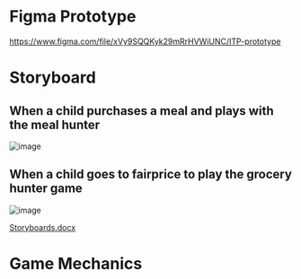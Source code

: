 # Figma Prototype
https://www.figma.com/file/xVy9SQQKyk29mRrHVWiUNC/ITP-prototype

# Storyboard
## When a child purchases a meal and plays with the meal hunter
![image](https://user-images.githubusercontent.com/74093668/176991712-d6e8deb1-5dc1-4a49-a0a6-10593414580b.png)

## When a child goes to fairprice to play the grocery hunter game
![image](https://user-images.githubusercontent.com/74093668/176991742-5b57774b-b44d-49f7-a125-64a42b9208a6.png)

[Storyboards.docx](https://github.com/ShawnLemuelDabi/ITP-Group-18/files/9032617/Storyboards.docx)
# Game Mechanics

